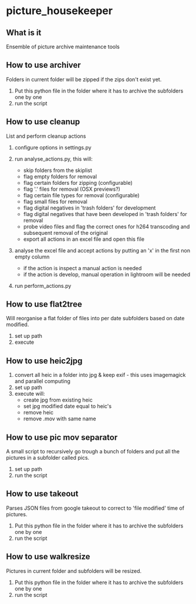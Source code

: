 # picture_housekeeper

## What is it

Ensemble of picture archive maintenance tools

## How to use archiver

Folders in current folder will be zipped if the zips don't exist yet.

1. Put this python file in the folder where it has to archive the subfolders one by one
2. run the script

## How to use cleanup

List and perform cleanup actions

1. configure options in settings.py

2. run analyse_actions.py, this will:
    * skip folders from the skiplist
    * flag empty folders for removal
    * flag certain folders for zipping (configurable)
    * flag '.' files for removal (OSX previews?)
    * flag certain file types for removal (configurable)
    * flag small files for removal
    * flag digital negatives in 'trash folders' for development
    * flag digital negatives that have been developed in 'trash folders' for removal
    * probe video files and flag the correct ones for h264 transcoding and subsequent removal of the original
    * export all actions in an excel file and open this file

3. analyse the excel file and accept actions by putting an 'x' in the first non empty column
    * if the action is inspect a manual action is needed
    * if the action is develop, manual operation in lightroom will be needed

4. run perform_actions.py

## How to use flat2tree

Will reorganise a flat folder of files into per date subfolders based on date modified.

1. set up path
2. execute

## How to use heic2jpg

1. convert all heic in a folder into jpg & keep exif - this uses imagemagick and parallel computing
2. set up path
3. execute will:
    * create jpg from existing heic
    * set jpg modified date equal to heic's
    * remove heic
    * remove .mov with same name

## How to use pic mov separator

A small script to recursively go trough a bunch of folders and put all the pictures in a subfolder called pics.

1. set up path
2. run the script

## How to use takeout

Parses JSON files from google takeout to correct to 'file modified' time of pictures.

1. Put this python file in the folder where it has to archive the subfolders one by one
2. run the script

## How to use walkresize

Pictures in current folder and subfolders will be resized.

1. Put this python file in the folder where it has to archive the subfolders one by one
2. run the script
